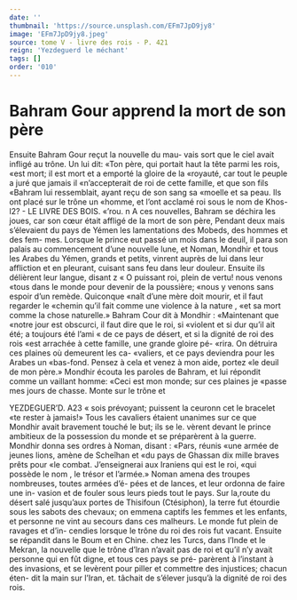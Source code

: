 ```yaml
---
date: ''
thumbnail: 'https://source.unsplash.com/EFm7JpD9jy8'
image: 'EFm7JpD9jy8.jpeg'
source: tome V - livre des rois - P. 421
reign: 'Yezdeguerd le méchant'
tags: []
order: '010'
---
```


# Bahram Gour apprend la mort de son père

Ensuite Bahram Gour reçut la nouvelle du mau- vais sort que le ciel avait infligé au trône. Un lui dit: «Ton père, qui portait haut la tête parmi les rois, «est mort; il est mort et a emporté la gloire de la «royauté, car tout le peuple a juré que jamais il «n’accepterait de roi de cette famille, et que son fils «Bahram lui ressemblait, ayant reçu de son sang sa «moelle et sa peau. Ils ont placé sur le trône un «homme, et l’ont acclamé roi sous le nom de Khos-
l2? - LE LIVRE DES BOIS.
«’rou. n A ces nouvelles, Bahram se déchira les joues,
car son cœur était affligé de la mort de son père,
Pendant deux mais s’élevaient du pays de Yémen les lamentations des Mobeds, des hommes et des fem- mes. Lorsque le prince eut passé un mois dans le deuil, il para son palais au commencement d’une nouvelle lune, et Noman, Mondhir et tous les Arabes du Yémen, grands et petits, vinrent auprès de lui dans leur affliction et en pleurant, cuisant sans feu dans leur douleur. Ensuite ils délièrent leur langue, disant z « O puissant roi, plein de vertu! nous venons
«tous dans le monde pour devenir de la poussière; «nous y venons sans espoir d’un remède. Quiconque «naît d’une mère doit mourir, et il faut regarder le «chemin qu’il fait comme une violence à la nature , «et sa mort comme la chose naturelle.»
Bahram Cour dit à Mondhir : «Maintenant que
«notre jour est obscurci, il faut dire que le roi, si «violent et si dur qu’il ait été; a toujours été l’ami
« de ce pays de désert, et si la dignité de roi des rois «est arrachée à cette famille, une grande gloire pé- «rira. On détruira ces plaines où demeurent les ca- «valiers, et ce pays deviendra pour les Arabes un «bas-fond. Pensez à cela et venez à mon aide, portez «le deuil de mon père.» Mondhir écouta les paroles
de Bahram, et lui répondit comme un vaillant homme: «Ceci est mon monde; sur ces plaines je «passe mes jours de chasse. Monte sur le trône et

YEZDEGUER’D. A23 « sois prévoyant; puissent la ceuronn cet le bracelet
«te rester à jamais!»
Tous les cavaliers étaient unanimes sur ce que Mondhir avait bravement touché le but; ils se le. vèrent devant le prince ambitieux de la possession du monde et se préparèrent à la guerre. Mondhir donna ses ordres à Noman, disant : «Pars, réunis
«une armée de jeunes lions, amène de Scheîhan et
«du pays de Ghassan dix mille braves prêts pour «le combat. J’enseignerai aux Iraniens qui est le roi, «qui possède le nom , le trésor et l’armée.» Noman
amena des troupes nombreuses, toutes armées d’é-
pées et de lances, et leur ordonna de faire une in- vasion et de fouler sous leurs pieds tout le pays.
Sur la,route du désert salé jusqu’aux portes de
Thisifoun (Ctésiphon), la terre fut étourdie sous les
sabots des chevaux; on emmena captifs les femmes
et les enfants, et personne ne vint au secours dans
ces malheurs. Le monde fut plein de ravages et d’in-
cendies lorsque le trône du roi des rois fut vacant.
Ensuite se répandit dans le Boum et en Chine. chez
les Turcs, dans l’Inde et le Mekran, la nouvelle que
le trône d’lran n’avait pas de roi et qu’il n’y avait
personne qui en fût digne, et tous ces pays se pré-
parèrent à l’instant à des invasions, et se levèrent
pour piller et commettre des injustices; chacun éten- dit la main sur l’Iran, et. tâchait de s’élever jusqu’à
la dignité de roi des rois.
